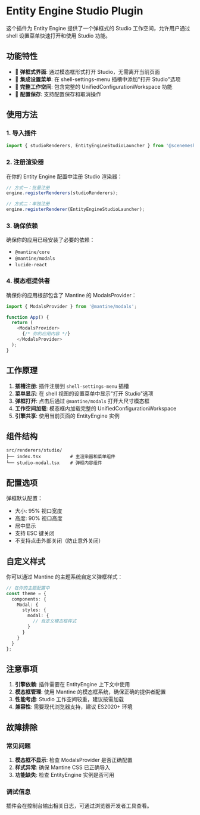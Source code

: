 # Entity Engine Studio Plugin

这个插件为 Entity Engine 提供了一个弹框式的 Studio 工作空间，允许用户通过 shell 设置菜单快速打开和使用 Studio 功能。

## 功能特性

- 🎯 **弹框式界面**: 通过模态框形式打开 Studio，无需离开当前页面
- 🔧 **集成设置菜单**: 在 shell-settings-menu 插槽中添加"打开 Studio"选项
- 🚀 **完整工作空间**: 包含完整的 UnifiedConfigurationWorkspace 功能
- 💾 **配置保存**: 支持配置保存和取消操作

## 使用方法

### 1. 导入插件

```typescript
import { studioRenderers, EntityEngineStudioLauncher } from '@scenemesh/entity-engine-studio';
```

### 2. 注册渲染器

在你的 Entity Engine 配置中注册 Studio 渲染器：

```typescript
// 方式一：批量注册
engine.registerRenderers(studioRenderers);

// 方式二：单独注册
engine.registerRenderer(EntityEngineStudioLauncher);
```

### 3. 确保依赖

确保你的应用已经安装了必要的依赖：

- `@mantine/core`
- `@mantine/modals`
- `lucide-react`

### 4. 模态框提供者

确保你的应用根部包含了 Mantine 的 ModalsProvider：

```typescript
import { ModalsProvider } from '@mantine/modals';

function App() {
  return (
    <ModalsProvider>
      {/* 你的应用内容 */}
    </ModalsProvider>
  );
}
```

## 工作原理

1. **插槽注册**: 插件注册到 `shell-settings-menu` 插槽
2. **菜单显示**: 在 shell 视图的设置菜单中显示"打开 Studio"选项
3. **弹框打开**: 点击后通过 `@mantine/modals` 打开大尺寸模态框
4. **工作空间加载**: 模态框内加载完整的 UnifiedConfigurationWorkspace
5. **引擎共享**: 使用当前页面的 EntityEngine 实例

## 组件结构

```
src/renderers/studio/
├── index.tsx           # 主渲染器和菜单组件
└── studio-modal.tsx    # 弹框内容组件
```

## 配置选项

弹框默认配置：
- 大小: 95% 视口宽度
- 高度: 90% 视口高度
- 居中显示
- 支持 ESC 键关闭
- 不支持点击外部关闭（防止意外关闭）

## 自定义样式

你可以通过 Mantine 的主题系统自定义弹框样式：

```typescript
// 在你的主题配置中
const theme = {
  components: {
    Modal: {
      styles: {
        modal: {
          // 自定义模态框样式
        }
      }
    }
  }
};
```

## 注意事项

1. **引擎依赖**: 插件需要在 EntityEngine 上下文中使用
2. **模态框管理**: 使用 Mantine 的模态框系统，确保正确的提供者配置
3. **性能考虑**: Studio 工作空间较重，建议按需加载
4. **兼容性**: 需要现代浏览器支持，建议 ES2020+ 环境

## 故障排除

### 常见问题

1. **模态框不显示**: 检查 ModalsProvider 是否正确配置
2. **样式异常**: 确保 Mantine CSS 已正确导入
3. **功能缺失**: 检查 EntityEngine 实例是否可用

### 调试信息

插件会在控制台输出相关日志，可通过浏览器开发者工具查看。